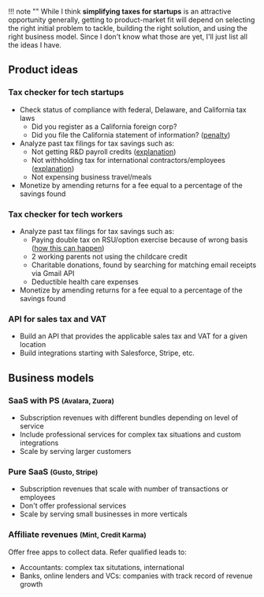 !!! note ""
    While I think **simplifying taxes for startups** is an attractive opportunity generally, getting to product-market fit will depend on selecting the right initial problem to tackle, building the right solution, and using the right business model.  Since I don't know what those are yet, I'll just list all the ideas I have.

## Product ideas

### Tax checker for tech startups

* Check status of compliance with federal, Delaware, and California tax laws
    * Did you register as a California foreign corp?
    * Did you file the California statement of information? ([penalty](https://www.ftb.ca.gov/businesses/SOS-Penalty.shtml))
* Analyze past tax filings for tax savings such as:
    * Not getting R&D payroll credits ([explanation](https://www.mossadams.com/articles/2016/february/r-d-credit-can-help-offset-payroll-taxes))
    * Not withholding tax for international contractors/employees ([explanation](https://www.quora.com/What-does-a-US-based-company-need-to-do-to-comply-with-IRS-regulations-in-paying-foreign-contractors/answer/Wray-Rives?srid=1QR))
    * Not expensing business travel/meals
* Monetize by amending returns for a fee equal to a percentage of the savings found

### Tax checker for tech workers

* Analyze past tax filings for tax savings such as:
    * Paying double tax on RSU/option exercise because of wrong basis ([how this can happen](https://news.ycombinator.com/item?id=14113412#up_14118328))
    * 2 working parents not using the childcare credit
    * Charitable donations, found by searching for matching email receipts via Gmail API
    * Deductible health care expenses
* Monetize by amending returns for a fee equal to a percentage of the savings found

### API for sales tax and VAT

* Build an API that provides the applicable sales tax and VAT for a given location
* Build integrations starting with Salesforce, Stripe, etc.

## Business models

### SaaS with PS <small>(Avalara, Zuora)</small>

* Subscription revenues with different bundles depending on level of service  
* Include professional services for complex tax situations and custom integrations
* Scale by serving larger customers

### Pure SaaS <small>(Gusto, Stripe)</small>

* Subscription revenues that scale with number of transactions or employees
* Don't offer professional services
* Scale by serving small businesses in more verticals

### Affiliate revenues <small>(Mint, Credit Karma)</small>

Offer free apps to collect data.  Refer qualified leads to:

* Accountants: complex tax situtations, international
* Banks, online lenders and VCs: companies with track record of revenue growth